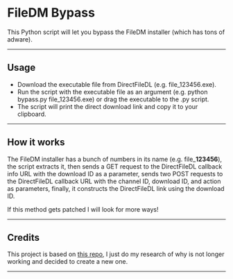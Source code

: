 # FileDM Bypass
This Python script will let you bypass the FileDM installer (which has tons of adware).

---
## Usage

+ Download the executable file from DirectFileDL (e.g. file_123456.exe).
+ Run the script with the executable file as an argument (e.g. python bypass.py file_123456.exe) or drag the executable to the .py script.
+ The script will print the direct download link and copy it to your clipboard.

---
## How it works
The FileDM installer has a bunch of numbers in its name (e.g. file_**123456**), the script extracts it, then sends a GET request to the DirectFileDL callback info URL with the download ID as a parameter, sends two POST requests to the DirectFileDL callback URL with the channel ID, download ID, and action as parameters, finally, it constructs the DirectFileDL link using the download ID.

If this method gets patched I will look for more ways!

---
## Credits
This project is based on [this repo](https://github.com/MattLawz/FileDM-Bypasser-Application/), I just do my research of why is not longer working and decided to create a new one.

---
